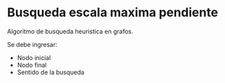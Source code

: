 # Busqueda escala maxima pendiente

Algoritmo de busqueda heuristica en grafos.

Se debe ingresar:
- Nodo inicial
- Nodo final
- Sentido de la busqueda
